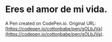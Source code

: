 # Eres el amor de mi vida.

A Pen created on CodePen.io. Original URL: [https://codepen.io/cottonbabe/pen/gOLbJVa](https://codepen.io/cottonbabe/pen/gOLbJVa).

